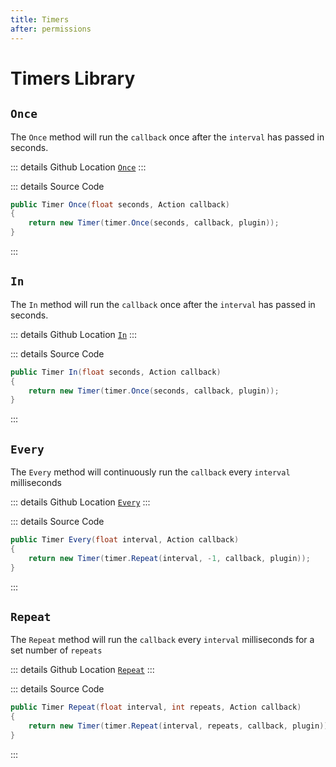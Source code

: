 ```yaml
---
title: Timers
after: permissions
---
```


# Timers Library

## `Once`

The `Once` method will run the `callback` once after the `interval` has passed in seconds.

::: details Github Location 
[`Once`](https://github.com/OxideMod/Oxide.CSharp/blob/develop/src/PluginTimers.cs#L74)
:::

::: details Source Code
```csharp
public Timer Once(float seconds, Action callback)
{
    return new Timer(timer.Once(seconds, callback, plugin));
}
```
:::

## `In`

The `In` method will run the `callback` once after the `interval` has passed in seconds.

::: details Github Location 
[`In`](https://github.com/OxideMod/Oxide.CSharp/blob/develop/src/PluginTimers.cs#L84)
:::

::: details Source Code
```csharp
public Timer In(float seconds, Action callback)
{
    return new Timer(timer.Once(seconds, callback, plugin));
}
```
:::

## `Every`

The `Every` method will continuously run the `callback` every `interval` milliseconds

::: details Github Location 
[`Every`](https://github.com/OxideMod/Oxide.CSharp/blob/develop/src/PluginTimers.cs#L94)
:::

::: details Source Code
```csharp
public Timer Every(float interval, Action callback)
{
    return new Timer(timer.Repeat(interval, -1, callback, plugin));
}
```
:::

## `Repeat`

The `Repeat` method will run the `callback` every `interval` milliseconds for a set number of `repeats`

::: details Github Location 
[`Repeat`](https://github.com/OxideMod/Oxide.CSharp/blob/develop/src/PluginTimers.cs#L105)
:::

::: details Source Code
```csharp
public Timer Repeat(float interval, int repeats, Action callback)
{
    return new Timer(timer.Repeat(interval, repeats, callback, plugin));
}
```
:::